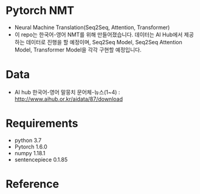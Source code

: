 # Pytorch NMT
- Neural Machine Translation(Seq2Seq, Attention, Transformer)
- 이 repo는 한국어-영어 NMT를 위해 만들어졌습니다. 데이터는 AI Hub에서 제공하는 데이터로 진행을 할 예정이며, Seq2Seq Model, Seq2Seq Attention Model, Transformer Model을 각각 구현할 예정입니다. 

# Data
- AI hub 한국어-영어 말뭉치 문어체-뉴스(1~4) : http://www.aihub.or.kr/aidata/87/download

# Requirements
- python 3.7
- Pytorch 1.6.0
- numpy 1.18.1
- sentencepiece 0.1.85

# Reference
